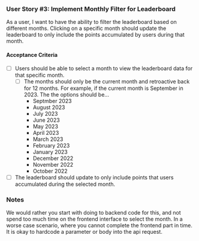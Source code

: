 ### User Story #3: Implement Monthly Filter for Leaderboard

As a user, I want to have the ability to filter the leaderboard based on different months. Clicking on a specific month should update the leaderboard to only include the points accumulated by users during that month.

#### Acceptance Criteria
- [ ] Users should be able to select a month to view the leaderboard data for that specific month.
    - [ ] The months should only be the current month and retroactive back for 12 months. For example, if the current month is September in 2023. The the options should be...
        - Septmber 2023
        - August 2023
        - July 2023
        - June 2023
        - May 2023
        - April 2023
        - March 2023
        - February 2023
        - January 2023
        - December 2022
        - November 2022
        - October 2022
- [ ] The leaderboard should update to only include points that users accumulated during the selected month.

### Notes
We would rather you start with doing to backend code for this, and not spend too much time on the frontend interface to select the month. In a worse case scenario, where you cannot complete the frontend part in time. It is okay to hardcode a parameter or body into the api request.